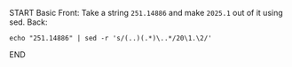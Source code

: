 START
Basic
Front: 
Take a string `251.14886` and make `2025.1` out of it using sed.
Back: 
```shell
echo "251.14886" | sed -r 's/(..)(.*)\..*/20\1.\2/'
```
<!--ID: 1745238713672-->
END
